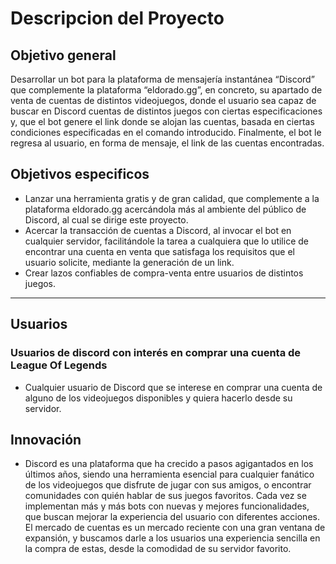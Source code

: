 # Descripcion del Proyecto

## Objetivo general
Desarrollar un bot para la plataforma de mensajería instantánea “Discord” que complemente la plataforma “eldorado.gg”, en concreto, su apartado de venta de cuentas de distintos videojuegos, donde el usuario sea capaz de buscar en Discord cuentas de distintos juegos con ciertas especificaciones y, que el bot genere el link donde se alojan las cuentas, basada en ciertas condiciones especificadas en el comando introducido. Finalmente, el bot le regresa al usuario, en forma de mensaje, el link de las cuentas encontradas.


## Objetivos especificos
- Lanzar una herramienta gratis y de gran calidad, que complemente a la plataforma eldorado.gg acercándola más al ambiente del público de Discord, al cual se dirige este proyecto.
- Acercar la transacción de cuentas a Discord, al invocar el bot en cualquier servidor, facilitándole la tarea a cualquiera que lo utilice de encontrar una cuenta en venta que satisfaga los requisitos que el usuario solicite, mediante la generación de un link.
- Crear lazos confiables de compra-venta entre usuarios de distintos juegos.

***

## Usuarios
### Usuarios de discord con interés en comprar una cuenta de League Of Legends
- Cualquier usuario de Discord que se interese en comprar una cuenta de alguno de los videojuegos disponibles y quiera hacerlo desde su servidor.

## Innovación
- Discord es una plataforma que ha crecido a pasos agigantados en los últimos años, siendo una herramienta esencial para cualquier fanático de los videojuegos que disfrute de jugar con sus amigos, o encontrar comunidades con quién hablar de sus juegos favoritos. Cada vez se implementan más y más bots con nuevas y mejores funcionalidades, que buscan mejorar la experiencia del usuario con diferentes acciones. El mercado de cuentas es un mercado reciente con una gran ventana de expansión, y buscamos darle a los usuarios una experiencia sencilla en la compra de estas, desde la comodidad de su servidor favorito.
